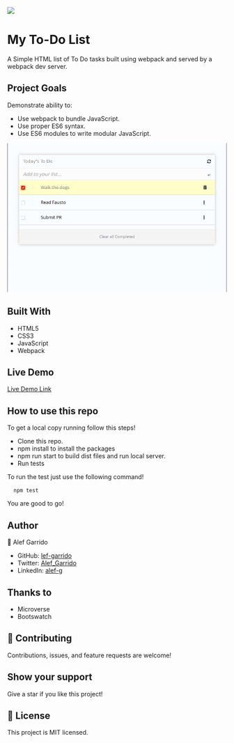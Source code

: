 
![](https://img.shields.io/badge/Microverse-blueviolet)

# My To-Do List

A Simple HTML list of To Do tasks built using webpack and served by a webpack dev server. 

## Project Goals 
  
  Demonstrate ability to:
  - Use webpack to bundle JavaScript.
  - Use proper ES6 syntax.
  - Use ES6 modules to write modular JavaScript.

![screenshot](./assets/App-screenshot.png)

## Built With

- HTML5
- CSS3
- JavaScript
- Webpack

## Live Demo

[Live Demo Link](https://alef-garrido.github.io/myToDoList/)

## How to use this repo

To get a local copy running follow this steps!

- Clone this repo.
- npm install to install the packages
- npm run start to build dist files and run local server.
- Run tests

To run the test just use the following command!

```
  npm test
```

You are good to go! 

## Author

👤 Alef Garrido

- GitHub: [lef-garrido](https://github.com/alef-garrido)
- Twitter: [Alef_Garrido](https://twitter.com/Alef_Garrido)
- LinkedIn: [alef-g](https://www.linkedin.com/in/alef-g/)

## Thanks to

- Microverse 
- Bootswatch

## :handshake: Contributing
Contributions, issues, and feature requests are welcome!

## Show your support
Give a star if you like this project!

## :memo: License
This project is MIT licensed.